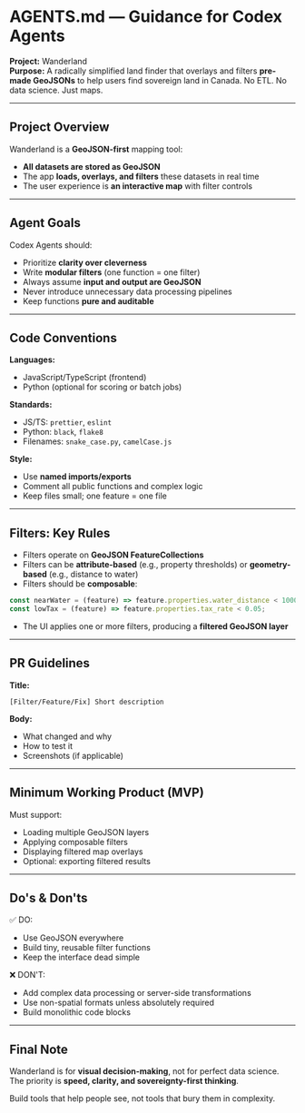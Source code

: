 # AGENTS.md — Guidance for Codex Agents

**Project:** Wanderland\
**Purpose:** A radically simplified land finder that overlays and filters **pre-made GeoJSONs** to help users find sovereign land in Canada. No ETL. No data science. Just maps.

---

## Project Overview

Wanderland is a **GeoJSON-first** mapping tool:

- **All datasets are stored as GeoJSON**
- The app **loads, overlays, and filters** these datasets in real time
- The user experience is **an interactive map** with filter controls

---

## Agent Goals

Codex Agents should:

- Prioritize **clarity over cleverness**
- Write **modular filters** (one function = one filter)
- Always assume **input and output are GeoJSON**
- Never introduce unnecessary data processing pipelines
- Keep functions **pure and auditable**

---

## Code Conventions

**Languages:**

- JavaScript/TypeScript (frontend)
- Python (optional for scoring or batch jobs)

**Standards:**

- JS/TS: `prettier`, `eslint`
- Python: `black`, `flake8`
- Filenames: `snake_case.py`, `camelCase.js`

**Style:**

- Use **named imports/exports**
- Comment all public functions and complex logic
- Keep files small; one feature = one file

---

## Filters: Key Rules

- Filters operate on **GeoJSON FeatureCollections**
- Filters can be **attribute-based** (e.g., property thresholds) or **geometry-based** (e.g., distance to water)
- Filters should be **composable**:

```js
const nearWater = (feature) => feature.properties.water_distance < 1000;
const lowTax = (feature) => feature.properties.tax_rate < 0.05;
```

- The UI applies one or more filters, producing a **filtered GeoJSON layer**

---

## PR Guidelines

**Title:**

```
[Filter/Feature/Fix] Short description
```

**Body:**

- What changed and why
- How to test it
- Screenshots (if applicable)

---

## Minimum Working Product (MVP)

Must support:

- Loading multiple GeoJSON layers
- Applying composable filters
- Displaying filtered map overlays
- Optional: exporting filtered results

---

## Do's & Don'ts

✅ DO:

- Use GeoJSON everywhere
- Build tiny, reusable filter functions
- Keep the interface dead simple

❌ DON'T:

- Add complex data processing or server-side transformations
- Use non-spatial formats unless absolutely required
- Build monolithic code blocks

---

## Final Note

Wanderland is for **visual decision-making**, not for perfect data science. The priority is **speed, clarity, and sovereignty-first thinking**.

Build tools that help people see, not tools that bury them in complexity.

